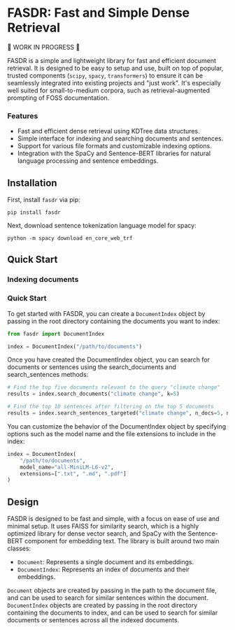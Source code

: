 # FASDR: Fast and Simple Dense Retrieval

🚧 WORK IN PROGRESS 🚧

FASDR is a simple and lightweight library for fast and efficient document retrieval. It is designed to be easy to setup and use, built on top of popular, trusted components (`scipy`, `spacy`, `transformers`) to ensure it can be seamlessly integrated into existing projects and "just work". It's especially well suited for small-to-medium corpora, such as retrieval-augmented prompting of FOSS documentation.

### Features

* Fast and efficient dense retrieval using KDTree data structures.
* Simple interface for indexing and searching documents and sentences.
* Support for various file formats and customizable indexing options.
* Integration with the SpaCy and Sentence-BERT libraries for natural language processing and sentence embeddings.

## Installation

First, install `fasdr` via pip:

```
pip install fasdr
```

Next, download sentence tokenization language model for
spacy:

<!--To do: language agnostic sentencizer? language detection?-->
```
python -m spacy download en_core_web_trf
```

## Quick Start

### Indexing documents

### Quick Start

To get started with FASDR, you can create a `DocumentIndex` object by passing in the root directory containing the documents you want to index:

```python
from fasdr import DocumentIndex

index = DocumentIndex("/path/to/documents")
```

Once you have created the DocumentIndex object, you can search for documents or sentences using the search_documents and search_sentences methods:

```python
# Find the top five documents relevant to the query "climate change"
results = index.search_documents("climate change", k=5)

# Find the top 10 sentences after filtering on the top 5 documents
results = index.search_sentences_targeted("climate change", n_docs=5, n_sents=10)
```

You can customize the behavior of the DocumentIndex object by specifying options such as the model name and the file extensions to include in the index:

```python
index = DocumentIndex(
    "/path/to/documents",
    model_name="all-MiniLM-L6-v2",
    extensions=[".txt", ".md", ".pdf"]
)
```

## Design

FASDR is designed to be fast and simple, with a focus on ease of use and minimal setup. It uses FAISS for similarity search, which is a highly optimized library for dense vector search, and SpaCy with the Sentence-BERT component for embedding text. The library is built around two main classes:

* `Document`: Represents a single document and its embeddings.  
* `DocumentIndex`: Represents an index of documents and their embeddings.  

`Document` objects are created by passing in the path to the document file, and can be used to search for similar sentences within the document. `DocumentIndex` objects are created by passing in the root directory containing the documents to index, and can be used to search for similar documents or sentences across all the indexed documents.